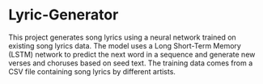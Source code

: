 # Lyric-Generator
This project generates song lyrics using a neural network trained on existing song lyrics data. The model uses a Long Short-Term Memory (LSTM) network to predict the next word in a sequence and generate new verses and choruses based on seed text. The training data comes from a CSV file containing song lyrics by different artists.

